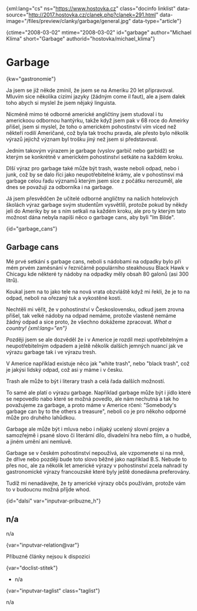 
{xml:lang="cs" ns="https://www.hostovka.cz" class="docinfo linklist" data-source="http://2017.hostovka.cz/clanek.php?clanek=291.html" data-image="/files/preview/clanky/garbage/general.jpg" data-type="article"}

{ctime="2008-03-02" mtime="2008-03-02" id="garbage" author="Michael Klíma" short="Garbage" authorid="hostovka/michael_klima"}

# Garbage

<!-- generated attribute kw by user_updatekw.sh on 2020-07-05, do not edit -->

{kw="gastronomie"}

Ja jsem se již někde zmínil, že jsem se na Ameriku 20 let připravoval. Mluvím sice několika cizími jazyky (žádným come il faut), ale a jsem dalek toho abych si myslel že jsem nějaký linguista.

Nicméně mimo té odborné americké angličtiny jsem studoval i tu americkoou odbornou hantýrku, takže když jsem pak v 68 roce do Ameirky přišel, jsem si myslel, že toho o americkém pohostinství vím víced než někteří rodilí Američané, což byla tak trochu pravda, ale přesto bylo několik výrazů jejichž význam byl trošku jiný než jsem si představoval.

Jedním takovým výrazem je garbage (vyslov garbič nebo garbidž) se kterým se konkrétně v americkém pohostinství setkáte na každém kroku.

Dlší výraz pro garbage také může být trash, waste neboli odpad, nebo i junk, což by se dalo říci jako neupotřebitelné krámy, ale v pohostinsví má garbage celou řadu významů kterým jsem sice z počátku nerozuměl, ale dnes se považuji za odborníka i na garbage.

Já jsem přesvědčen že učitelé odborné angličtny na našich hotelových školách výraz garbage svým studentům vysvětlili, protože pokud by někdy jeli do Ameriky by se s ním setkali na každém kroku, ale pro ty kterým tato možnost dána nebyla napíši něco o garbage cans, aby byli "Im Bilde".

{id="garbage_cans"}

## Garbage cans

Mé prvé setkání s garbage cans, neboli s nádobami na odpadky bylo při mém prvém zaměsnání v řezničárně populárního steakhousu Black Hawk v Chicagu kde některé ty nádoby na odpadky měly obsah 80 galonů (asi 300 litrů).

Koukal jsem na to jako tele na nová vrata obzvláště když mi řekli, že je to na odpad, neboli na ořezaný tuk a vykostěné kosti.

Nechtěli mi věřit, že v pohostinství v Československu, odkud jsem zrovna přišel, tak velké nádoby na odpad nemáme, protože vlasteně nemáme žádný odpad a sice proto, že všechno dokážeme zpracovat. _What a country! {xml:lang="en"}_

Později jsem se ale dozvěděl že i v Americe je rozdíl mezi upotřebitelným a neupotřebitelným odpadem a ještě několik dalších jemných nuancí jak ve výrazu garbage tak i ve výrazu tresh.

V Americe například existuje něco jak "white trash", nebo "black trash", což je jakýsi lidský odpad, což asi y máme i v česku.

Trash ale může to být i literary trash a celá řada dalších možností.

To samé ale platí o výrazu garbage. Například garbage může být i jídlo které se nepovedlo nabo které se možná povedlo, ale nám nechutná a tak ho považujeme za garbage, a proto máme v Americe rčení: "Somebody's garbage can by to the others a treasure", neboli co je pro někoho odporné může pro druhého lahůdkou.

Garbage ale může být i mluva nebo i nějaký ucelený slovní projev a samozřejmě i psané slovo či literární dílo, divadelní hra nebo film, a o hudbě, a jiném umění ani nemluvě.

Garbage se v českém pohostinství nepoužívá, ale vzpomenete si na mně, že dříve nebo později bude toto slovo běžné jako například B.S. Nebude to přes noc, ale za několik let americké výrazy v pohostinství zcela nahradí ty gastronomické výrazy francouzské které byly ještě donedávna preferovány.

Tudíž mi nenadávejte, že ty americké výrazy občs používám, protože vám to v budoucnu možná příjde whod.

{id="dalsi" var="inputvar-pribuzne_h"}

## n/a

n/a

{var="inputvar-relation@var"}

Příbuzné články nejsou k dispozici

{var="doclist-stitek"}

  * n/a

{var="inputvar-taglist" class="taglist"}

n/a

